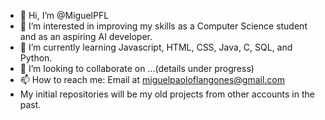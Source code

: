 - 👋 Hi, I’m @MiguelPFL
- 👀 I’m interested in improving my skills as a Computer Science student and as an aspiring AI developer.
- 🌱 I’m currently learning Javascript, HTML, CSS, Java, C, SQL, and Python.
- 💞️ I’m looking to collaborate on ...(details under progress)
- 📫 How to reach me: Email at miguelpaoloflangones@gmail.com
- My initial repositories will be my old projects from other accounts in the past.
<!---
MiguelPFL/MiguelPFL is a ✨ special ✨ repository because its `README.md` (this file) appears on your GitHub profile.
You can click the Preview link to take a look at your changes.
--->
